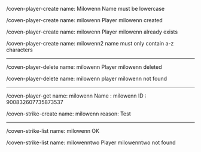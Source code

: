 /coven-player-create name: Milowenn
Name must be lowercase

/coven-player-create name: milowenn
Player milowenn created

/coven-player-create name: milowenn
Player milowenn already exists

/coven-player-create name: milowenn2
name must only contain a-z characters

--- 

/coven-player-delete name: milowenn
Player milowenn deleted

/coven-player-delete name: milowenn
player milowenn not found


---

/coven-player-get name: milowenn
Name : milowenn
ID : 900832607735873537

/coven-strike-create name: milowenn reason: Test


---
/coven-strike-list name: milowenn
OK

/coven-strike-list name: milowenntwo
Player milowenntwo not found

